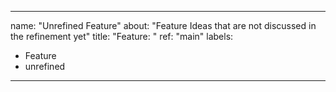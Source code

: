 ---

name: "Unrefined Feature"
about: "Feature Ideas that are not discussed in the refinement yet"
title: "Feature: "
ref: "main"
labels:
- Feature
- unrefined

---